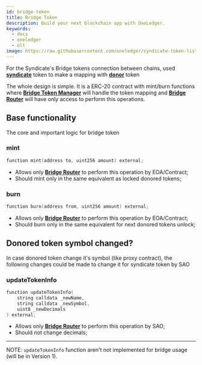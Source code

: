 ```yaml
---
id: bridge-token
title: Bridge Token
description: Build your next blockchain app with OneLedger.
keywords:
  - docs
  - oneledger
  - olt
image: https://raw.githubusercontent.com/oneledger/syndicate-token-list/master/logo.svg
---
```


For the Syndicate's Bridge tokens connection between chains, used [**syndicate**](/docs/bridge/glossary) token to make a mapping with [**donor**](/docs/bridge/glossary) token

The whole design is simple. It is a ERC-20 contract with mint/burn functions where [**Bridge Token Manager**](/docs/bridge/contracts/bridge-token-manager) will handle the token mapping and [**Bridge Router**](/docs/bridge/contracts/bridge-router) will have only access to perform this operations.


## Base functionality

The core and important logic for bridge token

### mint

```cpp
function mint(address to, uint256 amount) external;
```

- Allows only [**Bridge Router**](/docs/bridge/contracts/bridge-router) to perform this operation by EOA/Contract;
- Should mint only in the same equivalent as locked donored tokens;

### burn

```cpp
function burn(address from, uint256 amount) external;
```

- Allows only [**Bridge Router**](/docs/bridge/contracts/bridge-router) to perform this operation by EOA/Contract;
- Should burn only in the same equivalent for next donored tokens unlock;

## Donored token symbol changed?

In case donored token change it's symbol (like proxy contract), the following changes could be made to change it for syndicate token by SAO

### updateTokenInfo

```cpp
function updateTokenInfo(
    string calldata _newName,
    string calldata _newSymbol,
    uint8 _newDecimals
) external;
```

- Allows only [**Bridge Router**](/docs/bridge/contracts/bridge-router) to perform this operation by SAO;
- Should not change decimals;
---

NOTE: `updateTokenInfo` function aren't not implemented for bridge usage (will be in Version 1).